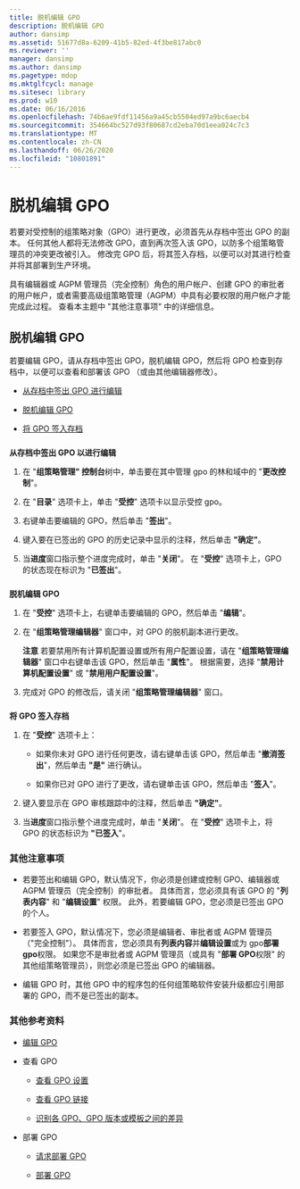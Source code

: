 ```yaml
---
title: 脱机编辑 GPO
description: 脱机编辑 GPO
author: dansimp
ms.assetid: 51677d8a-6209-41b5-82ed-4f3be817abc0
ms.reviewer: ''
manager: dansimp
ms.author: dansimp
ms.pagetype: mdop
ms.mktglfcycl: manage
ms.sitesec: library
ms.prod: w10
ms.date: 06/16/2016
ms.openlocfilehash: 74b6ae9fdf11456a9a45cb5504ed97a9bc6aecb4
ms.sourcegitcommit: 354664bc527d93f80687cd2eba70d1eea024c7c3
ms.translationtype: MT
ms.contentlocale: zh-CN
ms.lasthandoff: 06/26/2020
ms.locfileid: "10801891"
---
```

# 脱机编辑 GPO


若要对受控制的组策略对象（GPO）进行更改，必须首先从存档中签出 GPO 的副本。 任何其他人都将无法修改 GPO，直到再次签入该 GPO，以防多个组策略管理员的冲突更改被引入。 修改完 GPO 后，将其签入存档，以便可以对其进行检查并将其部署到生产环境。

具有编辑器或 AGPM 管理员（完全控制）角色的用户帐户、创建 GPO 的审批者的用户帐户，或者需要高级组策略管理（AGPM）中具有必要权限的用户帐户才能完成此过程。 查看本主题中 "其他注意事项" 中的详细信息。

## 脱机编辑 GPO


若要编辑 GPO，请从存档中签出 GPO，脱机编辑 GPO，然后将 GPO 检查到存档中，以便可以查看和部署该 GPO （或由其他编辑器修改）。

-   [从存档中签出 GPO 进行编辑](#bkmk-checkout)

-   [脱机编辑 GPO](#bkmk-edit)

-   [将 GPO 签入存档](#bkmk-checkin)

### <a href="" id="bkmk-checkout"></a>

**从存档中签出 GPO 以进行编辑**

1.  在 "**组策略管理" 控制台**树中，单击要在其中管理 gpo 的林和域中的 "**更改控制**"。

2.  在 "**目录**" 选项卡上，单击 "**受控**" 选项卡以显示受控 gpo。

3.  右键单击要编辑的 GPO，然后单击 "**签出**"。

4.  键入要在已签出的 GPO 的历史记录中显示的注释，然后单击 **"确定"**。

5.  当**进度**窗口指示整个进度完成时，单击 "**关闭**"。 在 "**受控**" 选项卡上，GPO 的状态现在标识为 "**已签出**"。

### <a href="" id="bkmk-edit"></a>

**脱机编辑 GPO**

1.  在 "**受控**" 选项卡上，右键单击要编辑的 GPO，然后单击 "**编辑**"。

2.  在 "**组策略管理编辑器**" 窗口中，对 GPO 的脱机副本进行更改。

    **注意** 若要禁用所有计算机配置设置或所有用户配置设置，请在 "**组策略管理编辑器**" 窗口中右键单击该 GPO，然后单击 "**属性**"。 根据需要，选择 "**禁用计算机配置设置**" 或 "**禁用用户配置设置**"。

     

3.  完成对 GPO 的修改后，请关闭 "**组策略管理编辑器**" 窗口。

### <a href="" id="bkmk-checkin"></a>

**将 GPO 签入存档**

1.  在 "**受控**" 选项卡上：

    -   如果你未对 GPO 进行任何更改，请右键单击该 GPO，然后单击 "**撤消签出**"，然后单击 **"是"** 进行确认。

    -   如果你已对 GPO 进行了更改，请右键单击该 GPO，然后单击 "**签入**"。

2.  键入要显示在 GPO 审核跟踪中的注释，然后单击 **"确定"**。

3.  当**进度**窗口指示整个进度完成时，单击 "**关闭**"。 在 "**受控**" 选项卡上，将 GPO 的状态标识为 **"已签入**"。

### 其他注意事项

-   若要签出和编辑 GPO，默认情况下，你必须是创建或控制 GPO、编辑器或 AGPM 管理员（完全控制）的审批者。 具体而言，您必须具有该 GPO 的 "**列表内容**" 和 "**编辑设置**" 权限。 此外，若要编辑 GPO，您必须是已签出 GPO 的个人。

-   若要签入 GPO，默认情况下，您必须是编辑者、审批者或 AGPM 管理员（"完全控制"）。 具体而言，您必须具有**列表内容**并**编辑设置**或为 gpo**部署 gpo**权限。 如果您不是审批者或 AGPM 管理员（或具有 "**部署 GPO**权限" 的其他组策略管理员），则您必须是已签出 GPO 的编辑器。

-   编辑 GPO 时，其他 GPO 中的程序包的任何组策略软件安装升级都应引用部署的 GPO，而不是已签出的副本。

### 其他参考资料

-   [编辑 GPO](editing-a-gpo-agpm30ops.md)

-   查看 GPO

    -   [查看 GPO 设置](review-gpo-settings-agpm30ops.md)

    -   [查看 GPO 链接](review-gpo-links-agpm30ops.md)

    -   [识别各 GPO、GPO 版本或模板之间的差异](identify-differences-between-gpos-gpo-versions-or-templates-agpm30ops.md)

-   部署 GPO

    -   [请求部署 GPO](request-deployment-of-a-gpo-agpm30ops.md)

    -   [部署 GPO](deploy-a-gpo-agpm30ops.md)

 

 





